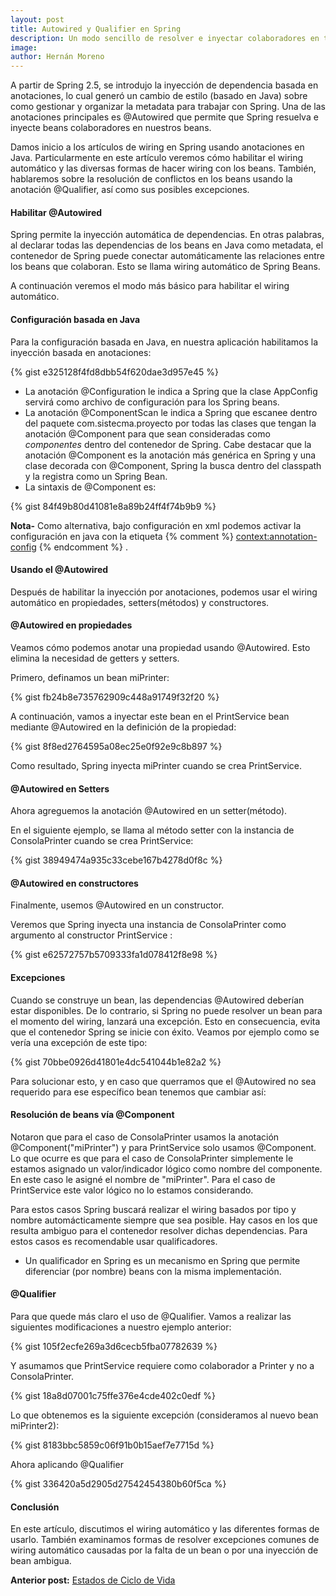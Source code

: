 ```yaml
---
layout: post
title: Autowired y Qualifier en Spring
description: Un modo sencillo de resolver e inyectar colaboradores en tus Spring beans.
image: 
author: Hernán Moreno
---
```


A partir de Spring 2.5, se introdujo la inyección de dependencia basada en anotaciones, lo cual generó un cambio de estilo (basado en Java) sobre como gestionar y organizar la metadata para trabajar con Spring. Una de las anotaciones principales es @Autowired que permite que Spring resuelva e inyecte beans colaboradores en nuestros beans.

Damos inicio a los artículos de wiring en Spring usando anotaciones en Java. Particularmente en este artículo veremos cómo habilitar el wiring automático y las  diversas formas de hacer wiring con los beans. También, hablaremos sobre la resolución de conflictos en los beans usando la anotación @Qualifier, así como sus posibles excepciones.

#### Habilitar @Autowired
Spring permite la inyección automática de dependencias. En otras palabras, al declarar todas las dependencias de los beans en Java como metadata, el contenedor de Spring puede conectar automáticamente las relaciones entre los beans que colaboran. Esto se llama wiring automático de Spring Beans.

A continuación veremos el modo más básico para habilitar el wiring automático.

#### Configuración basada en Java
Para la configuración basada en Java, en nuestra aplicación habilitamos la inyección basada en anotaciones:

{% gist e325128f4fd8dbb54f620dae3d957e45 %}

* La anotación @Configuration le indica a Spring que la clase AppConfig servirá como archivo de configuración para los Spring beans.
* La anotación @ComponentScan le indica a Spring que escanee dentro del paquete com.sistecma.proyecto por todas las clases que tengan la anotación @Component para que sean consideradas como _componentes_ dentro del contenedor de Spring. Cabe destacar que la anotación @Component es la anotación más genérica en Spring y una clase decorada con @Component, Spring la busca dentro del classpath y la registra como un Spring Bean. 
* La sintaxis de @Component es:

{% gist 84f49b80d41081e8a89b24ff4f74b9b9 %}  

**Nota-** Como alternativa, bajo configuración en xml podemos activar la configuración en java con la etiqueta {% comment %} <context:annotation-config> {% endcomment %} . 

#### Usando el @Autowired
Después de habilitar la inyección por anotaciones, podemos usar el wiring automático en propiedades, setters(métodos) y constructores.

#### @Autowired en propiedades
Veamos cómo podemos anotar una propiedad usando @Autowired. Esto elimina la necesidad de getters y setters.

Primero, definamos un bean miPrinter:

{% gist fb24b8e735762909c448a91749f32f20 %}

A continuación, vamos a inyectar este bean en el PrintService bean mediante @Autowired en la definición de la propiedad:

{% gist 8f8ed2764595a08ec25e0f92e9c8b897 %}

Como resultado, Spring inyecta miPrinter cuando se crea PrintService.

#### @Autowired en Setters
Ahora agreguemos la anotación @Autowired en un setter(método).

En el siguiente ejemplo, se llama al método setter con la instancia de ConsolaPrinter cuando se crea PrintService:

{% gist 38949474a935c33cebe167b4278d0f8c %}

#### @Autowired en constructores
Finalmente, usemos @Autowired en un constructor.

Veremos que Spring inyecta una instancia de ConsolaPrinter como argumento al constructor PrintService :

{% gist e62572757b5709333fa1d078412f8e98 %}

#### Excepciones
Cuando se construye un bean, las dependencias @Autowired deberían estar disponibles. De lo contrario, si Spring no puede resolver un bean para el momento del wiring, lanzará una excepción. Esto en consecuencia, evita que el contenedor Spring se inicie con éxito. Veamos por ejemplo como se vería una excepción de este tipo:

{% gist 70bbe0926d41801e4dc541044b1e82a2 %}

Para solucionar esto, y en caso que querramos que el @Autowired no sea requerido para ese específico bean tenemos que cambiar así:

#### Resolución de beans vía @Component
Notaron que para el caso de ConsolaPrinter usamos la anotación @Component("miPrinter") y para PrintService solo usamos @Component. Lo que ocurre es que para el caso de ConsolaPrinter simplemente le estamos asignado un valor/indicador lógico como nombre del componente. En este caso le asigné el nombre de "miPrinter". Para el caso de PrintService este valor lógico no lo estamos considerando. 

Para estos casos Spring buscará realizar el wiring basados por tipo y nombre automácticamente siempre que sea posible. Hay casos en los que resulta ambiguo para el contenedor resolver dichas dependencias. Para estos casos es recomendable usar qualificadores.

* Un qualificador en Spring es un mecanismo en Spring que permite diferenciar (por nombre) beans con la misma implementación.

#### @Qualifier
Para que quede más claro el uso de @Qualifier. Vamos a realizar las siguientes modificaciones a nuestro ejemplo anterior:

{% gist 105f2ecfe269a3d6cecb5fba07782639 %}

Y asumamos que PrintService requiere como colaborador a Printer y no a ConsolaPrinter.

{% gist 18a8d07001c75ffe376e4cde402c0edf %}

Lo que obtenemos es la siguiente excepción (consideramos al nuevo bean miPrinter2):

{% gist 8183bbc5859c06f91b0b15aef7e7715d %}

Ahora aplicando @Qualifier

{% gist 336420a5d2905d27542454380b60f5ca %}

#### Conclusión
En este artículo, discutimos el wiring automático y las diferentes formas de usarlo. También examinamos formas de resolver excepciones comunes de wiring automático causadas por la falta de un bean o por una inyección de bean ambigua.

**Anterior post:** [Estados de Ciclo de Vida](https://sistecma.github.io/2021/01/25/estados-de-ciclo-de-vida.html)


